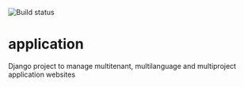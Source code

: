 ![Build status](https://travis-ci.org/nalch/application.svg?branch=master)

# application
Django project to manage multitenant, multilanguage and multiproject application websites
